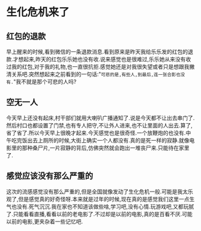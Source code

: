 # 生化危机来了

## 红包的退款

早上醒来的时候,看到微信的一条退款消息.看到原来是昨天我给乐乐发的红包的退款.才想起来,昨天的红包乐乐她也没有收.说来感觉也是很难过,乐乐她从来没有收过我的红包,对于我的礼物,也一直很抗拒.感觉她还是对我很失望或者只是想跟我撇清关系吧.突然想起来之前看到的一句话:"`可悲的是,有些人,到最后,连一张合影也没有.`"我不就是那个可悲的人吗?

## 空无一人

今天早上还没有起床,村干部们就用大喇叭广播通知了.说是今天都不让出去串门了.然后村口也都设置了门禁,也有专人把守,不让外人进来,也不让里面的人出去.算了,省了省了.所以今天早上很晚才起来.今天感觉也是很奇怪.一个放鞭炮的也没有.中午吃完饭出去上厕所的时候,大街上确实一个人都没有.真的是死一样的寂静.就像电影里的那种桑尸片,一片寂静的背后,仿佛突然就会跑出一堆丧尸来.只能待在家里了.

## 感觉应该没有那么严重的

这次的流感感觉没有那么严重的,但是全国就像发动了生化危机一般.可能是我太乐观了,但是感觉真的好奇怪呀.本来就是过年的时候,现在真的是感觉我们这里一点生气也没有.死气沉沉.我在家也不知道该做些啥,学习吧,没有心情.玩游戏吧,又都玩腻了.只能看看直播,看看以前的老电影了.不过却是以前的电影,真的是百看不厌.可能以前的电影,更夹杂着一些记忆吧.

